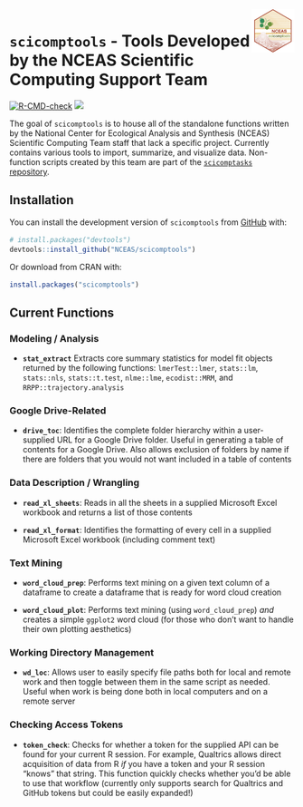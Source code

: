 
<!-- README.md is generated from README.Rmd. Please edit that file -->

<img src = "man/figures/scicomptools_hex.png" align = "right" width = "15%"/>

# `scicomptools` - Tools Developed by the NCEAS Scientific Computing Support Team

<!-- badges: start -->

[![R-CMD-check](https://github.com/NCEAS/scicomptools/actions/workflows/R-CMD-check.yaml/badge.svg)](https://github.com/NCEAS/scicomptools/actions/workflows/R-CMD-check.yaml)
[![](https://cranlogs.r-pkg.org/badges/grand-total/scicomptools)](htttps://cran.r-project.org/package=scicomptools)
<!-- badges: end -->

The goal of `scicomptools` is to house all of the standalone functions
written by the National Center for Ecological Analysis and Synthesis
(NCEAS) Scientific Computing Team staff that lack a specific project.
Currently contains various tools to import, summarize, and visualize
data. Non-function scripts created by this team are part of the
[`scicomptasks`
repository](https://github.com/NCEAS/scicomptasks#readme).

## Installation

You can install the development version of `scicomptools` from
[GitHub](https://github.com/) with:

``` r
# install.packages("devtools")
devtools::install_github("NCEAS/scicomptools")
```

Or download from CRAN with:

``` r
install.packages("scicomptools")
```

## Current Functions

### Modeling / Analysis

- **`stat_extract`** Extracts core summary statistics for model fit
  objects returned by the following functions: `lmerTest::lmer`,
  `stats::lm`, `stats::nls`, `stats::t.test`, `nlme::lme`,
  `ecodist::MRM`, and `RRPP::trajectory.analysis`

### Google Drive-Related

- **`drive_toc`**: Identifies the complete folder hierarchy within a
  user-supplied URL for a Google Drive folder. Useful in generating a
  table of contents for a Google Drive. Also allows exclusion of folders
  by name if there are folders that you would not want included in a
  table of contents

### Data Description / Wrangling

- **`read_xl_sheets`**: Reads in all the sheets in a supplied Microsoft
  Excel workbook and returns a list of those contents

- **`read_xl_format`**: Identifies the formatting of every cell in a
  supplied Microsoft Excel workbook (including comment text)

### Text Mining

- **`word_cloud_prep`**: Performs text mining on a given text column of
  a dataframe to create a dataframe that is ready for word cloud
  creation

- **`word_cloud_plot`**: Performs text mining (using `word_cloud_prep`)
  *and* creates a simple `ggplot2` word cloud (for those who don’t want
  to handle their own plotting aesthetics)

### Working Directory Management

- **`wd_loc`**: Allows user to easily specify file paths both for local
  and remote work and then toggle between them in the same script as
  needed. Useful when work is being done both in local computers and on
  a remote server

### Checking Access Tokens

- **`token_check`**: Checks for whether a token for the supplied API can
  be found for your current R session. For example, Qualtrics allows
  direct acquisition of data from R *if* you have a token and your R
  session “knows” that string. This function quickly checks whether
  you’d be able to use that workflow (currently only supports search for
  Qualtrics and GitHub tokens but could be easily expanded!)
